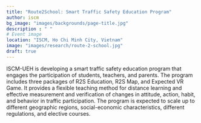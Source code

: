```yaml
---
title: "Route2School: Smart Traffic Safety Education Program"
author: iscm
bg_image: "images/backgrounds/page-title.jpg"
description : " "
# Event image
location: "ISCM, Ho Chi Minh City, Vietnam"
image: "images/research/route-2-school.jpg"
draft: true
---
```


ISCM-UEH is developing a smart traffic safety education program that engages the participation of students, teachers, and parents. The program includes three packages of R2S Education, R2S Map, and Expected VR Game. It provides a flexible teaching method for distance learning and effective measurement and verification of changes in attitude, action, habit, and behavior in traffic participation. The program is expected to scale up to different geographic regions, social-economic characteristics, different regulations, and elective courses.